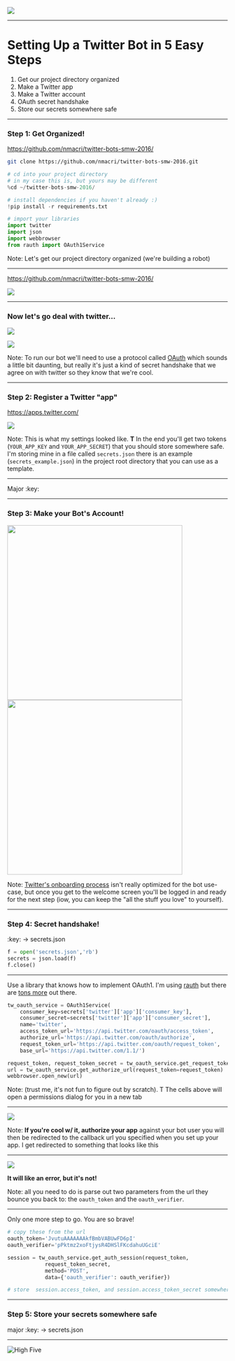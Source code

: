 
![](http://www.explainxkcd.com/wiki/images/b/b2/twitter_bot.png)

---

# Setting Up a Twitter Bot in 5 Easy Steps

1. Get our project directory organized
2. Make a Twitter app
3. Make a Twitter account
4. OAuth secret handshake
5. Store our secrets somewhere safe

---

### Step 1: Get Organized!

https://github.com/nmacri/twitter-bots-smw-2016/

```bash
git clone https://github.com/nmacri/twitter-bots-smw-2016.git
```

```python
# cd into your project directory 
# in my case this is, but yours may be different
%cd ~/twitter-bots-smw-2016/
```

```python
# install dependencies if you haven't already :)
!pip install -r requirements.txt
```

```python
# import your libraries 
import twitter
import json
import webbrowser
from rauth import OAuth1Service
```

Note: Let's get our project directory organized (we're building a robot)

---

https://github.com/nmacri/twitter-bots-smw-2016/

![](http://cl.ly/1x1j1w2Y0j1E/Bitmap.png)

---

### Now let's go deal with twitter...

![](https://upload.wikimedia.org/wikipedia/commons/thumb/d/d2/Oauth_logo.svg/239px-Oauth_logo.svg.png) 

![](https://49.media.tumblr.com/tumblr_mbbl0uMR8t1ri61zco1_500.gif)

Note: To run our bot we'll need to use a protocol called [OAuth](https://www.wikiwand.com/en/OAuth) which sounds a little bit daunting, but really it's just a kind of secret handshake that we agree on with twitter so they know that we're cool.

---

### Step 2: Register a Twitter "app"

https://apps.twitter.com/

![](http://cl.ly/2o3J0R103s2N/Image%202016-02-20%20at%208.35.10%20PM.png)

Note: This is what my settings looked like.  **T** In the end you'll get two tokens (`YOUR_APP_KEY` and `YOUR_APP_SECRET`) that you should store somewhere safe.  I'm storing mine in a file called `secrets.json` there is an example (`secrets_example.json`) in the project root directory that you can use as a template. 

---

<section id="majorkey1" data-state="majorkey1"> Major :key:</section>

---

### Step 3: Make your Bot's Account!

<img src="http://cl.ly/2l2t380q393G/Image%202016-02-20%20at%209.06.21%20PM.png" width=400>
<span width=20></span>
<img src="http://cl.ly/050O2M362Q1B/Image%202016-02-20%20at%209.07.35%20PM.png" width=400>

Note: [Twitter's onboarding process](https://twitter.com/signup) isn't really optimized for the bot use-case, but once you get to the welcome screen you'll be logged in and ready for the next step (iow, you can keep the "all the stuff you love" to yourself).

---

### Step 4: Secret handshake! 

<p> <section id="majorkey2" data-state="majorkey2"> :key: -> secrets.json </section> </p>

```python
f = open('secrets.json','rb')
secrets = json.load(f)
f.close()
```

---

Use a library that knows how to implement OAuth1.  I'm using [rauth](https://rauth.readthedocs.org/en/latest/) but there are [tons more](https://dev.twitter.com/oauth/overview/single-user) out there.

```python
tw_oauth_service = OAuth1Service(
    consumer_key=secrets['twitter']['app']['consumer_key'],
    consumer_secret=secrets['twitter']['app']['consumer_secret'],
    name='twitter',
    access_token_url='https://api.twitter.com/oauth/access_token',
    authorize_url='https://api.twitter.com/oauth/authorize',
    request_token_url='https://api.twitter.com/oauth/request_token',
    base_url='https://api.twitter.com/1.1/')
```

```python
request_token, request_token_secret = tw_oauth_service.get_request_token()
url = tw_oauth_service.get_authorize_url(request_token=request_token)
webbrowser.open_new(url)
```

Note: (trust me, it's not fun to figure out by scratch).  T The cells above will open a permissions dialog for you in a new tab

---

![](http://cl.ly/2I2L2m1L2e1K/Image%202016-02-20%20at%209.29.46%20PM.png)


Note: **If you're cool w/ it, authorize your app** against your bot user you will then be redirected to the callback url you specified when you set up your app. I get redirected to something that looks like this

---

![](http://cl.ly/3R3S3r3a2h0k/Image%202016-02-24%20at%206.23.05%20PM.png)

**It will like an error, but it's not!**

Note: all you need to do is parse out two parameters from the url they bounce you back to: the `oauth_token` and the `oauth_verifier`.  

---

Only one more step to go. You are so brave! 

```python
# copy these from the url
oauth_token='JvutuAAAAAAAkfBmbVABUwFD6pI'
oauth_verifier='pPktmz2xoFtjysR4DHSlFKcdahuUGciE'

session = tw_oauth_service.get_auth_session(request_token,
            request_token_secret,
            method='POST',
            data={'oauth_verifier': oauth_verifier})

# store  session.access_token, and session.access_token_secret somewhere safe
```

---

### Step 5: Store your secrets somewhere safe


<section id="majorkey3" data-state="majorkey3" style="bottom:50px; display: block;"> major :key: -> secrets.json </section>

---

![High Five](http://media3.giphy.com/media/IxJMT1ugyBMdy/giphy.gif)
